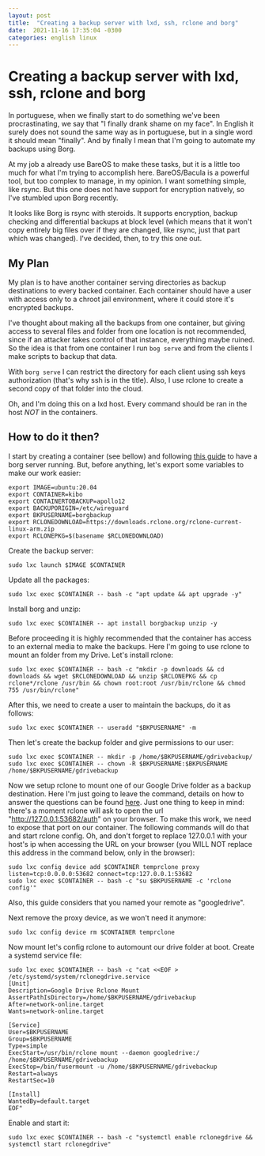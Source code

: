 ```yaml
---
layout: post
title:  "Creating a backup server with lxd, ssh, rclone and borg"
date:  2021-11-16 17:35:04 -0300 
categories: english linux
---
```


# Creating a backup server with lxd, ssh, rclone and borg 

In portuguese, when we finally start to do something we've been procrastinating, we say that "I finally drank shame on my face". In English it surely does not sound the same way as in portuguese, but in a single word it should mean "finally". And by finally I mean that I'm going to automate my backups using Borg.

At my job a already use BareOS to make these tasks, but it is a little too much for what I'm trying to accomplish here. BareOS/Bacula is a powerful tool, but too complex to manage, in my opinion. I want something simple, like rsync. But this one does not have support for encryption natively, so I've stumbled upon Borg recently. 

It looks like Borg is rsync with steroids. It supports encryption, backup checking and differential backups at block level (which means that it won't copy entirely big files over if they are changed, like rsync, just that part which was changed). I've decided, then, to try this one out.

## My Plan

My plan is to have another container serving directories as backup destinations to every backed container. Each container should have a user with access only to a chroot jail environment, where it could store it's encrypted backups.

I've thought about making all the backups from one container, but giving access to several files and folder from one location is not recommended, since if an attacker takes control of that instance, everything maybe ruined. So the idea is that from one container I run `bog serve` and from the clients I make scripts to backup that data.

With `borg serve` I can restrict the directory for each client using ssh keys authorization (that's why ssh is in the title). Also, I use rclone to create a second copy of that folder into the cloud. 

Oh, and I'm doing this on a lxd host. Every command should be ran in the host *NOT* in the containers.

## How to do it then?

I start by creating a container (see bellow) and following [this guide](https://borgbackup.readthedocs.io/en/stable/deployment/central-backup-server.html) to have a borg server running. But, before anything, let's export some variables to make our work easier:

```
export IMAGE=ubuntu:20.04
export CONTAINER=kibo
export CONTAINERTOBACKUP=apollo12
export BACKUPORIGIN=/etc/wireguard
export BKPUSERNAME=borgbackup
export RCLONEDOWNLOAD=https://downloads.rclone.org/rclone-current-linux-arm.zip
export RCLONEPKG=$(basename $RCLONEDOWNLOAD)
```

Create the backup server:

```
sudo lxc launch $IMAGE $CONTAINER
```

Update all the packages:

```
sudo lxc exec $CONTAINER -- bash -c "apt update && apt upgrade -y"
```

Install borg and unzip:

```
sudo lxc exec $CONTAINER -- apt install borgbackup unzip -y
```

Before proceeding it is highly recommended that the container has access to an external media to make the backups. Here I'm going to use rclone to mount an folder from my Drive. Let's install rclone:

```
sudo lxc exec $CONTAINER -- bash -c "mkdir -p downloads && cd downloads && wget $RCLONEDOWNLOAD && unzip $RCLONEPKG && cp rclone*/rclone /usr/bin && chown root:root /usr/bin/rclone && chmod 755 /usr/bin/rclone"
```

After this, we need to create a user to maintain the backups, do it as follows:

```
sudo lxc exec $CONTAINER -- useradd "$BKPUSERNAME" -m
```

Then let's create the backup folder and give permissions to our user:

```
sudo lxc exec $CONTAINER -- mkdir -p /home/$BKPUSERNAME/gdrivebackup/
sudo lxc exec $CONTAINER -- chown -R $BKPUSERNAME:$BKPUSERNAME /home/$BKPUSERNAME/gdrivebackup
```

Now we setup rclone to mount one of our Google Drive folder as a backup destination. Here I'm just going to leave the command, details on how to answer the questions can be found [here](https://rclone.org/drive/). Just one thing to keep in mind: there's a moment rclone will ask to open the url "http://127.0.0.1:53682/auth" on your browser. To make this work, we need to expose that port on our container. The following commands will do that and start rclone config. Oh, and don't forget to replace 127.0.0.1 with your host's ip when accessing the URL on your browser (you WILL NOT replace this address in the command below, only in the browser):

```
sudo lxc config device add $CONTAINER temprclone proxy listen=tcp:0.0.0.0:53682 connect=tcp:127.0.0.1:53682
sudo lxc exec $CONTAINER -- bash -c "su $BKPUSERNAME -c 'rclone config'"
```

Also, this guide considers that you named your remote as "googledrive".

Next remove the proxy device, as we won't need it anymore:

```
sudo lxc config device rm $CONTAINER temprclone 
```

Now mount let's config rclone to automount our drive folder at boot. Create a systemd service file:

```
sudo lxc exec $CONTAINER -- bash -c "cat <<EOF > /etc/systemd/system/rclonegdrive.service
[Unit]
Description=Google Drive Rclone Mount
AssertPathIsDirectory=/home/$BKPUSERNAME/gdrivebackup
After=network-online.target
Wants=network-online.target

[Service]
User=$BKPUSERNAME
Group=$BKPUSERNAME
Type=simple
ExecStart=/usr/bin/rclone mount --daemon googledrive:/ /home/$BKPUSERNAME/gdrivebackup
ExecStop=/bin/fusermount -u /home/$BKPUSERNAME/gdrivebackup
Restart=always
RestartSec=10

[Install]
WantedBy=default.target
EOF"
```

Enable and start it:

```
sudo lxc exec $CONTAINER -- bash -c "systemctl enable rclonegdrive && systemctl start rclonegdrive"
```


